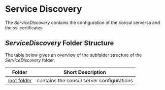 # Service Discovery

The *ServiceDiscovery* contains the configuration of the consul serversa and the ssl certificates.

## *ServiceDiscovery* Folder Structure

The table below gives an overview of the subfolder structure of the *ServiceDiscovery* folder.

| Folder | Short Description |
| ----   |     ----          |
| [root folder](./) | contains the consul server configurations |

